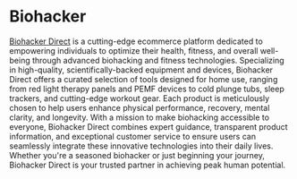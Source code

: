 # Biohacker
[Biohacker Direct](biohackerdirect.com) is a cutting-edge ecommerce platform dedicated to empowering individuals to optimize their health, fitness, and overall well-being through advanced biohacking and fitness technologies. Specializing in high-quality, scientifically-backed equipment and devices, Biohacker Direct offers a curated selection of tools designed for home use, ranging from red light therapy panels and PEMF devices to cold plunge tubs, sleep trackers, and cutting-edge workout gear. Each product is meticulously chosen to help users enhance physical performance, recovery, mental clarity, and longevity. With a mission to make biohacking accessible to everyone, Biohacker Direct combines expert guidance, transparent product information, and exceptional customer service to ensure users can seamlessly integrate these innovative technologies into their daily lives. Whether you're a seasoned biohacker or just beginning your journey, Biohacker Direct is your trusted partner in achieving peak human potential.
